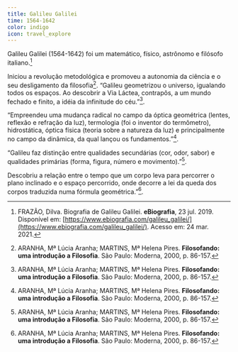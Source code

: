 ```yaml
---
title: Galileu Galilei
time: 1564-1642
color: indigo
icon: travel_explore
---
```


Galileu Galilei (1564-1642) foi um matemático, físico, astrônomo e filósofo italiano.[^frazao]

Iniciou a revolução metodológica e promoveu a autonomia da ciência e o seu desligamento da filosofia[^aranha]. “Galileu geometrizou o universo, igualando todos os espaços. Ao descobrir a Via Láctea, contrapôs, a um mundo fechado e finito, a idéia da infinitude do céu.”[^aranha].

“Empreendeu uma mudança radical no campo da óptica geométrica (lentes, reflexão e refração da luz), termologia (foi o inventor do termômetro), hidrostática, óptica física (teoria sobre a natureza da luz) e principalmente no campo da dinâmica, da qual lançou os fundamentos.”[^aranha].

“Galileu faz distinção entre qualidades secundárias (cor, odor, sabor) e qualidades primárias (forma, figura, número e movimento).”[^aranha].

Descobriu a relação entre o tempo que um corpo leva para percorrer o plano inclinado e o espaço percorrido, onde decorre a lei da queda dos corpos traduzida numa fórmula geométrica.”[^aranha].

[^aranha]: ARANHA, Mª Lúcia Aranha; MARTINS, Mª Helena Pires. **Filosofando: uma introdução a Filosofia**. São Paulo: Moderna, 2000, p. 86-157.

[^frazao]: FRAZÃO, Dilva. Biografia de Galileu Galilei. **eBiografia**, 23 jul. 2019. Disponível em: [https://www.ebiografia.com/galileu_galilei/](https://www.ebiografia.com/galileu_galilei/). Acesso em: 24 mar. 2021.